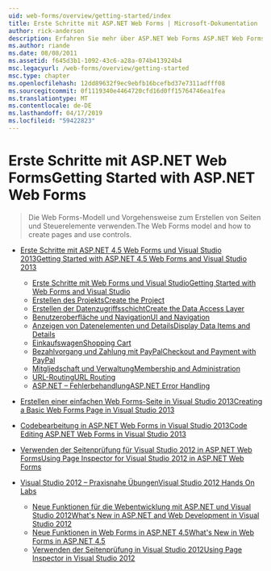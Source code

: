 ```yaml
---
uid: web-forms/overview/getting-started/index
title: Erste Schritte mit ASP.NET Web Forms | Microsoft-Dokumentation
author: rick-anderson
description: Erfahren Sie mehr über ASP.NET Web Forms ASP.NET Web Forms können Sie erstellen dynamischer Websites mit einem vertrauten Drag & Drop, ereignisgesteuertes Modell. Eine Entwurfsoberfläche und Hund...
ms.author: riande
ms.date: 08/08/2011
ms.assetid: f645d3b1-1092-43c6-a28a-074b413924b4
msc.legacyurl: /web-forms/overview/getting-started
msc.type: chapter
ms.openlocfilehash: 12dd89632f9ec9ebfb16bcefbd37e7311adfff08
ms.sourcegitcommit: 0f1119340e4464720cfd16d0ff15764746ea1fea
ms.translationtype: MT
ms.contentlocale: de-DE
ms.lasthandoff: 04/17/2019
ms.locfileid: "59422823"
---
```

# <a name="getting-started-with-aspnet-web-forms"></a><span data-ttu-id="b1c82-104">Erste Schritte mit ASP.NET Web Forms</span><span class="sxs-lookup"><span data-stu-id="b1c82-104">Getting Started with ASP.NET Web Forms</span></span>

> <span data-ttu-id="b1c82-105">Die Web Forms-Modell und Vorgehensweise zum Erstellen von Seiten und Steuerelemente verwenden.</span><span class="sxs-lookup"><span data-stu-id="b1c82-105">The Web Forms model and how to create pages and use controls.</span></span>


- [<span data-ttu-id="b1c82-106">Erste Schritte mit ASP.NET 4.5 Web Forms und Visual Studio 2013</span><span class="sxs-lookup"><span data-stu-id="b1c82-106">Getting Started with ASP.NET 4.5 Web Forms and Visual Studio 2013</span></span>](getting-started-with-aspnet-45-web-forms/index.md)

    - [<span data-ttu-id="b1c82-107">Erste Schritte mit Web Forms und Visual Studio</span><span class="sxs-lookup"><span data-stu-id="b1c82-107">Getting Started with Web Forms and Visual Studio</span></span>](getting-started-with-aspnet-45-web-forms/introduction-and-overview.md)
    - [<span data-ttu-id="b1c82-108">Erstellen des Projekts</span><span class="sxs-lookup"><span data-stu-id="b1c82-108">Create the Project</span></span>](getting-started-with-aspnet-45-web-forms/create-the-project.md)
    - [<span data-ttu-id="b1c82-109">Erstellen der Datenzugriffsschicht</span><span class="sxs-lookup"><span data-stu-id="b1c82-109">Create the Data Access Layer</span></span>](getting-started-with-aspnet-45-web-forms/create_the_data_access_layer.md)
    - [<span data-ttu-id="b1c82-110">Benutzeroberfläche und Navigation</span><span class="sxs-lookup"><span data-stu-id="b1c82-110">UI and Navigation</span></span>](getting-started-with-aspnet-45-web-forms/ui_and_navigation.md)
    - [<span data-ttu-id="b1c82-111">Anzeigen von Datenelementen und Details</span><span class="sxs-lookup"><span data-stu-id="b1c82-111">Display Data Items and Details</span></span>](getting-started-with-aspnet-45-web-forms/display_data_items_and_details.md)
    - [<span data-ttu-id="b1c82-112">Einkaufswagen</span><span class="sxs-lookup"><span data-stu-id="b1c82-112">Shopping Cart</span></span>](getting-started-with-aspnet-45-web-forms/shopping-cart.md)
    - [<span data-ttu-id="b1c82-113">Bezahlvorgang und Zahlung mit PayPal</span><span class="sxs-lookup"><span data-stu-id="b1c82-113">Checkout and Payment with PayPal</span></span>](getting-started-with-aspnet-45-web-forms/checkout-and-payment-with-paypal.md)
    - [<span data-ttu-id="b1c82-114">Mitgliedschaft und Verwaltung</span><span class="sxs-lookup"><span data-stu-id="b1c82-114">Membership and Administration</span></span>](getting-started-with-aspnet-45-web-forms/membership-and-administration.md)
    - [<span data-ttu-id="b1c82-115">URL-Routing</span><span class="sxs-lookup"><span data-stu-id="b1c82-115">URL Routing</span></span>](getting-started-with-aspnet-45-web-forms/url-routing.md)
    - [<span data-ttu-id="b1c82-116">ASP.NET – Fehlerbehandlung</span><span class="sxs-lookup"><span data-stu-id="b1c82-116">ASP.NET Error Handling</span></span>](getting-started-with-aspnet-45-web-forms/aspnet-error-handling.md)
- [<span data-ttu-id="b1c82-117">Erstellen einer einfachen Web Forms-Seite in Visual Studio 2013</span><span class="sxs-lookup"><span data-stu-id="b1c82-117">Creating a Basic Web Forms Page in Visual Studio 2013</span></span>](creating-a-basic-web-forms-page.md)
- [<span data-ttu-id="b1c82-118">Codebearbeitung in ASP.NET Web Forms in Visual Studio 2013</span><span class="sxs-lookup"><span data-stu-id="b1c82-118">Code Editing ASP.NET Web Forms in Visual Studio 2013</span></span>](code-editing-in-web-forms-pages.md)
- [<span data-ttu-id="b1c82-119">Verwenden der Seitenprüfung für Visual Studio 2012 in ASP.NET Web Forms</span><span class="sxs-lookup"><span data-stu-id="b1c82-119">Using Page Inspector for Visual Studio 2012 in ASP.NET Web Forms</span></span>](using-page-inspector-in-a-visual-studio-11-beta-web-forms-project.md)
- [<span data-ttu-id="b1c82-120">Visual Studio 2012 – Praxisnahe Übungen</span><span class="sxs-lookup"><span data-stu-id="b1c82-120">Visual Studio 2012 Hands On Labs</span></span>](hands-on-labs/index.md)

    - [<span data-ttu-id="b1c82-121">Neue Funktionen für die Webentwicklung mit ASP.NET und Visual Studio 2012</span><span class="sxs-lookup"><span data-stu-id="b1c82-121">What's New in ASP.NET and Web Development in Visual Studio 2012</span></span>](hands-on-labs/whats-new-in-aspnet-and-web-development-in-visual-studio-2012.md)
    - [<span data-ttu-id="b1c82-122">Neue Funktionen in Web Forms in ASP.NET 4.5</span><span class="sxs-lookup"><span data-stu-id="b1c82-122">What's New in Web Forms in ASP.NET 4.5</span></span>](hands-on-labs/whats-new-in-web-forms-in-aspnet-45.md)
    - [<span data-ttu-id="b1c82-123">Verwenden der Seitenprüfung in Visual Studio 2012</span><span class="sxs-lookup"><span data-stu-id="b1c82-123">Using Page Inspector in Visual Studio 2012</span></span>](hands-on-labs/using-page-inspector-in-visual-studio-2012.md)
